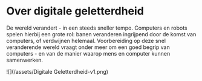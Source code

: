 # Over digitale geletterdheid

De wereld verandert - in een steeds sneller tempo. Computers en robots spelen hierbij een grote rol: banen veranderen ingrijpend door de komst van computers, of verdwijnen helemaal. Voorbereiding op deze snel veranderende wereld vraagt onder meer om een goed begrip van computers - en van de manier waarop mens en computer kunnen samenwerken.



![](/assets/Digitale Geletterdheid-v1.png)

